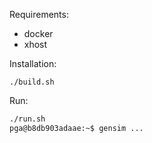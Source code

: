 Requirements:
* docker
* xhost

Installation:

`./build.sh`

Run:

```bash
./run.sh
pga@b8db903adaae:~$ gensim ...
```
